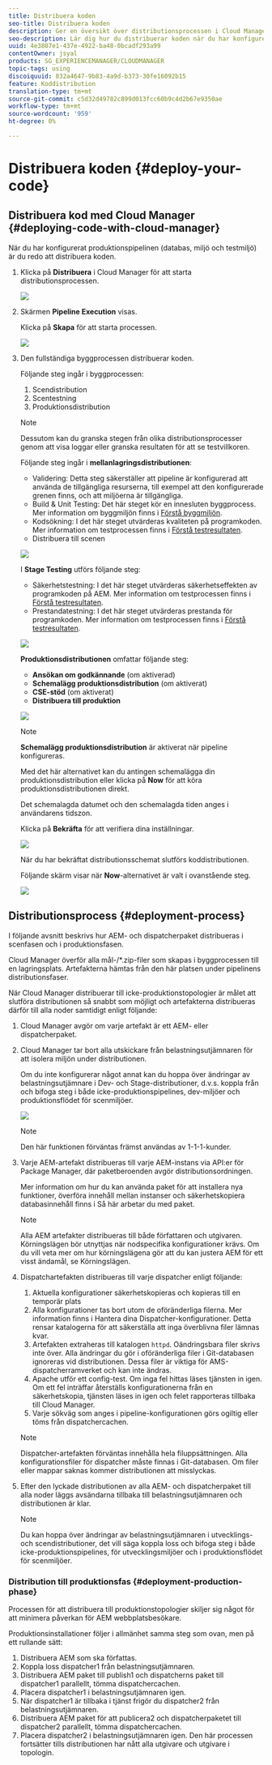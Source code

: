 ```yaml
---
title: Distribuera koden
seo-title: Distribuera koden
description: Ger en översikt över distributionsprocessen i Cloud Manager
seo-description: Lär dig hur du distribuerar koden när du har konfigurerat din pipeline (databas-, miljö- och testmiljö)
uuid: 4e3807e1-437e-4922-ba48-0bcadf293a99
contentOwner: jsyal
products: SG_EXPERIENCEMANAGER/CLOUDMANAGER
topic-tags: using
discoiquuid: 832a4647-9b83-4a9d-b373-30fe16092b15
feature: Koddistribution
translation-type: tm+mt
source-git-commit: c5d32d49782c899d013fcc60b9c4d2b67e9350ae
workflow-type: tm+mt
source-wordcount: '959'
ht-degree: 0%

---
```



# Distribuera koden {#deploy-your-code}

## Distribuera kod med Cloud Manager {#deploying-code-with-cloud-manager}

När du har konfigurerat produktionspipelinen (databas, miljö och testmiljö) är du redo att distribuera koden.

1. Klicka på **Distribuera** i Cloud Manager för att starta distributionsprocessen.

   ![](assets/Deploy1.png)

1. Skärmen **Pipeline Execution** visas.

   Klicka på **Skapa** för att starta processen.

   ![](assets/Deploy2.png)

1. Den fullständiga byggprocessen distribuerar koden.

   Följande steg ingår i byggprocessen:

   1. Scendistribution
   1. Scentestning
   1. Produktionsdistribution

   >[!NOTE]
   >
   >Dessutom kan du granska stegen från olika distributionsprocesser genom att visa loggar eller granska resultaten för att se testvillkoren.

   Följande steg ingår i **mellanlagringsdistributionen**:

   * Validering: Detta steg säkerställer att pipeline är konfigurerad att använda de tillgängliga resurserna, till exempel att den konfigurerade grenen finns, och att miljöerna är tillgängliga.
   * Build &amp; Unit Testing: Det här steget kör en innesluten byggprocess. Mer information om byggmiljön finns i [Förstå byggmiljön](/help/using/build-environment-details.md).
   * Kodsökning: I det här steget utvärderas kvaliteten på programkoden. Mer information om testprocessen finns i [Förstå testresultaten](understand-your-test-results.md).
   * Distribuera till scenen

   ![](assets/Stage_Deployment1.png)

   I **Stage Testing** utförs följande steg:

   * Säkerhetstestning: I det här steget utvärderas säkerhetseffekten av programkoden på AEM. Mer information om testprocessen finns i [Förstå testresultaten](understand-your-test-results.md).
   * Prestandatestning: I det här steget utvärderas prestanda för programkoden. Mer information om testprocessen finns i [Förstå testresultaten](understand-your-test-results.md).

   ![](assets/Stage_Testing1.png)

   **Produktionsdistributionen** omfattar följande steg:

   * **Ansökan om godkännande**  (om aktiverad)
   * **Schemalägg produktionsdistribution**  (om aktiverat)
   * **CSE-stöd**  (om aktiverat)
   * **Distribuera till produktion**

   ![](assets/Prod_Deployment1.png)

   >[!NOTE]
   >
   >**Schemalägg produktionsdistribution** är aktiverat när pipeline konfigureras.
   >
   >
   >Med det här alternativet kan du antingen schemalägga din produktionsdistribution eller klicka på **Now** för att köra produktionsdistributionen direkt.
   >
   >
   >Det schemalagda datumet och den schemalagda tiden anges i användarens tidszon.
   >
   >
   >Klicka på **Bekräfta** för att verifiera dina inställningar.

   ![](assets/Production_Deployment1.png)

   När du har bekräftat distributionsschemat slutförs koddistributionen.

   Följande skärm visar när **Now**-alternativet är valt i ovanstående steg.

   ![](assets/Production_Deployment2.png)

## Distributionsprocess {#deployment-process}

I följande avsnitt beskrivs hur AEM- och dispatcherpaket distribueras i scenfasen och i produktionsfasen.

Cloud Manager överför alla mål-/*.zip-filer som skapas i byggprocessen till en lagringsplats.  Artefakterna hämtas från den här platsen under pipelinens distributionsfaser.

När Cloud Manager distribuerar till icke-produktionstopologier är målet att slutföra distributionen så snabbt som möjligt och artefakterna distribueras därför till alla noder samtidigt enligt följande:

1. Cloud Manager avgör om varje artefakt är ett AEM- eller dispatcherpaket.
1. Cloud Manager tar bort alla utskickare från belastningsutjämnaren för att isolera miljön under distributionen.

   Om du inte konfigurerar något annat kan du hoppa över ändringar av belastningsutjämnare i Dev- och Stage-distributioner, d.v.s. koppla från och bifoga steg i både icke-produktionspipelines, dev-miljöer och produktionsflödet för scenmiljöer.

   ![](assets/load_balancer.png)

   >[!NOTE]
   >
   >Den här funktionen förväntas främst användas av 1-1-1-kunder.

1. Varje AEM-artefakt distribueras till varje AEM-instans via API:er för Package Manager, där paketberoenden avgör distributionsordningen.

   Mer information om hur du kan använda paket för att installera nya funktioner, överföra innehåll mellan instanser och säkerhetskopiera databasinnehåll finns i Så här arbetar du med paket.

   >[!NOTE]
   >
   >Alla AEM artefakter distribueras till både författaren och utgivaren. Körningslägen bör utnyttjas när nodspecifika konfigurationer krävs. Om du vill veta mer om hur körningslägena gör att du kan justera AEM för ett visst ändamål, se Körningslägen.

1. Dispatchartefakten distribueras till varje dispatcher enligt följande:

   1. Aktuella konfigurationer säkerhetskopieras och kopieras till en temporär plats
   1. Alla konfigurationer tas bort utom de oföränderliga filerna. Mer information finns i Hantera dina Dispatcher-konfigurationer. Detta rensar katalogerna för att säkerställa att inga överblivna filer lämnas kvar.
   1. Artefakten extraheras till katalogen `httpd`.  Oändringsbara filer skrivs inte över. Alla ändringar du gör i oföränderliga filer i Git-databasen ignoreras vid distributionen.  Dessa filer är viktiga för AMS-dispatcherramverket och kan inte ändras.
   1. Apache utför ett config-test. Om inga fel hittas läses tjänsten in igen. Om ett fel inträffar återställs konfigurationerna från en säkerhetskopia, tjänsten läses in igen och felet rapporteras tillbaka till Cloud Manager.
   1. Varje sökväg som anges i pipeline-konfigurationen görs ogiltig eller töms från dispatchercachen.

   >[!NOTE]
   >Dispatcher-artefakten förväntas innehålla hela filuppsättningen.  Alla konfigurationsfiler för dispatcher måste finnas i Git-databasen. Om filer eller mappar saknas kommer distributionen att misslyckas.

1. Efter den lyckade distributionen av alla AEM- och dispatcherpaket till alla noder läggs avsändarna tillbaka till belastningsutjämnaren och distributionen är klar.

   >[!NOTE]
   >Du kan hoppa över ändringar av belastningsutjämnaren i utvecklings- och scendistributioner, det vill säga koppla loss och bifoga steg i både icke-produktionspipelines, för utvecklingsmiljöer och i produktionsflödet för scenmiljöer.

### Distribution till produktionsfas {#deployment-production-phase}

Processen för att distribuera till produktionstopologier skiljer sig något för att minimera påverkan för AEM webbplatsbesökare.

Produktionsinstallationer följer i allmänhet samma steg som ovan, men på ett rullande sätt:

1. Distribuera AEM som ska författas.
1. Koppla loss dispatcher1 från belastningsutjämnaren.
1. Distribuera AEM paket till publish1 och dispatcherns paket till dispatcher1 parallellt, tömma dispatchercachen.
1. Placera dispatcher1 i belastningsutjämnaren igen.
1. När dispatcher1 är tillbaka i tjänst frigör du dispatcher2 från belastningsutjämnaren.
1. Distribuera AEM paket för att publicera2 och dispatcherpaketet till dispatcher2 parallellt, tömma dispatchercachen.
1. Placera dispatcher2 i belastningsutjämnaren igen.
Den här processen fortsätter tills distributionen har nått alla utgivare och utgivare i topologin.


